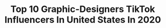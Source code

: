 ---
title: Top 10 Graphic-Designers TikTok Influencers In United States In 2020
description: >-
  Find top graphic-designers TikTok influencers in United States in 2020. Most popular hashtags: #may4th #beautyhaul #momsoftiktok #alwayslearning.
platform: TikTok
profiles:
  - username: "itskristy"
    fullname: >-
      kristy
    location: "United States"
    followers: 64011
    engagement: 2081
    commentsToLikes: 0.036656
    id: ck9glmtywp0r00j788d7ls62p
    verified: false
    hashtags: "#momsoftiktok, #tryit, #snackbreak, #millennial"
  - username: "themagecat"
    fullname: >-
      The Mage Cat
    location: "United States"
    followers: 47198
    engagement: 2576
    commentsToLikes: 0.038979
    id: ckai8v1hn5shg0i78p3tanl7v
    verified: false
    hashtags: "#mystical, #wallart, #bear, #alien"
  - username: "scottishgoddess007"
    fullname: >-
      Scottish goddess 
    location: "United States"
    followers: 26820
    engagement: 1249
    commentsToLikes: 0.051706
    id: ck9ej9km21n540j78pf4qlfdy
    verified: false
    hashtags: "#itmaybeyou, #100percent, #bebetter, #helpnothurt"
  - username: "annecastro.art"
    fullname: >-
      annecastro.art
    location: "United States"
    followers: 23989
    engagement: 1600
    commentsToLikes: 0.029383
    id: ckaik05fnh9h10i78qenpkqd5
    verified: false
    hashtags: "#acrylicpainting, #gold, #babyfilter, #animation"
  - username: "lastravencosplay"
    fullname: >-
      Beth
    location: "United States"
    followers: 6215
    engagement: 1479
    commentsToLikes: 0.035586
    id: ck8rt0o8m12ew0j78o47nvo0k
    verified: false
    hashtags: "#inktoberday6, #toothless, #slytherin, #engagement"
  - username: "katshotdesigns"
    fullname: >-
      Kat Gauding
    location: "United States"
    followers: 3717
    engagement: 960
    commentsToLikes: 0.065395
    id: ck81qu85sjwa30j785rqqpnvp
    verified: false
    hashtags: "#piday, #coronavirus, #puppycheck, #jamsession"
  - username: "mz207d_animations"
    fullname: >-
      MZ207D
    location: "United States"
    followers: 40759
    engagement: 1377
    commentsToLikes: 0.088211
    id: ck8sca4o5a4m70j78dvn0tn82
    verified: false
    hashtags: "#shitpost, #leavingmybody, #soapbop, #earthday"
  - username: "its_memageek"
    fullname: >-
      Mema
    location: "United States"
    followers: 16666
    engagement: 1182
    commentsToLikes: 0.033762
    id: cka0r8lkgg2790i788r8ilvy2
    verified: false
    hashtags: "#alwayslearning, #3dprinting, #anakinskywalker, #quarantaine"
  - username: "kvthyvu"
    fullname: >-
      Kathy Vu
    location: "United States"
    followers: 5889
    engagement: 586
    commentsToLikes: 0.037671
    id: ck8vtjybigkzx0j78ef31em0v
    verified: false
    hashtags: "#fitness, #ravers, #phototips, #mainland"
  - username: "jerrayahray"
    fullname: >-
      🤟🏽Jerrayah Ray📟
    location: "United States"
    followers: 8362
    engagement: 2080
    commentsToLikes: 0.006406
    id: ck81qub4rjx0t0j788ztjug5f
    verified: false
    hashtags: "#nailtech, #crazy, #hamburgerhelper, #aboogie"
---